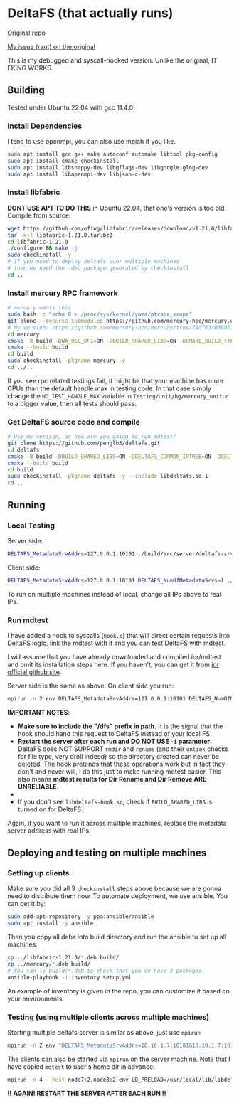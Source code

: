 # DeltaFS (that actually runs)
[Original repo](https://github.com/pdlfs/deltafs)

[My issue (rant) on the original](https://github.com/pdlfs/deltafs/issues/8)

This is my debugged and syscall-hooked version. Unlike the original, IT FKING WORKS.

## Building
Tested under Ubuntu 22.04 with gcc 11.4.0

### Install Dependencies
I tend to use openmpi, you can also use mpich if you like.
```bash
sudo apt install gcc g++ make autoconf automake libtool pkg-config
sudo apt install cmake checkinstall
sudo apt install libsnappy-dev libgflags-dev libgoogle-glog-dev
sudo apt install libopenmpi-dev libjson-c-dev
```

### Install libfabric
**DONT USE APT TO DO THIS** in Ubuntu 22.04, that one's version is too old. Compile from source.
```bash
wget https://github.com/ofiwg/libfabric/releases/download/v1.21.0/libfabric-1.21.0.tar.bz2
tar -xjf libfabric-1.21.0.tar.bz2
cd libfabric-1.21.0
./configure && make -j
sudo checkinstall -y
# If you need to deploy deltafs over multiple machines
# then we need the .deb package generated by checkinstall
cd ..
```

### Install mercury RPC framework
```bash
# mercury wants this
sudo bash -c "echo 0 > /proc/sys/kernel/yama/ptrace_scope"
git clone --recurse-submodules https://github.com/mercury-hpc/mercury.git
# My version: https://github.com/mercury-hpc/mercury/tree/73df83f039971575cd04b6be58402bafe54da05a
cd mercury
cmake -B build -DNA_USE_OFI=ON -DBUILD_SHARED_LIBS=ON -DCMAKE_BUILD_TYPE=RelWithDebInfo -DBUILD_TESTING=ON
cmake --build build
cd build
sudo checkinstall -pkgname mercury -y
cd ../..
```
If you see rpc related testings fail, it might be that your machine has more CPUs than the default handle max in testing code. 
In that case simply change the `HG_TEST_HANDLE_MAX` variable in `Testing/unit/hg/mercury_unit.c` to a bigger value, then all tests should pass.

### Get DeltaFS source code and compile
```bash
# Use my version, or how are you going to run mdtest?
git clone https://github.com/penglb3/deltafs.git
cd deltafs
cmake -B build -DBUILD_SHARED_LIBS=ON -DDELTAFS_COMMON_INTREE=ON -DDELTAFS_MPI=ON -DPDLFS_MERCURY_RPC=ON -DPDLFS_GFLAGS=ON -DPDLFS_GLOG=ON -DPDLFS_SNAPPY=ON
cmake --build build
cd build
sudo checkinstall -pkgname deltafs -y --include libdeltafs.so.1
cd ..
```

## Running
### Local Testing
Server side:
```bash
DELTAFS_MetadataSrvAddrs=127.0.0.1:10101 ./build/src/server/deltafs-srvr -v=1 -logtostderr
```

Client side:
```bash
DELTAFS_MetadataSrvAddrs=127.0.0.1:10101 DELTAFS_NumOfMetadataSrvs=1 ./build/src/cmds/deltafs-shell -v=1 -logtostderr
```

To run on multiple machines instead of local, change all IPs above to real IPs.

### Run mdtest
I have added a hook to syscalls (`hook.c`) that will direct certain requests into DeltaFS logic, link the mdtest with it and you can test DeltaFS with mdtest.

I will assume that you have already downloaded and compiled ior/mdtest and omit its installation steps here.
If you haven't, you can get it from [ior official github site](https://github.com/hpc/ior).

Server side is the same as above. On client side you run:
```bash
mpirun -n 2 env DELTAFS_MetadataSrvAddrs=127.0.0.1:10101 DELTAFS_NumOfMetadataSrvs=1 LD_PRELOAD=./build/src/libdeltafs/libdeltafs-hook.so mdtest -d /dfs/mdtest -n 10
```

**IMPORTANT NOTES**:
- **Make sure to include the "/dfs" prefix in path.** It is the signal that the hook should hand this request to DeltaFS instead of your local FS.
- **Restart the server after each run and DO NOT USE `-i` parameter**. DeltaFS does NOT SUPPORT `rmdir` and `rename` (and their `unlink` checks for file type, very droll indeed) so the directory created can never be deleted. The hook pretends that these operations work but in fact they don't and never will, I do this just to make running mdtest easier. This also means **mdtest results for Dir Rename and Dir Remove ARE UNRELIABLE**.
- 
- If you don't see `libdeltafs-hook.so`, check if `BUILD_SHARED_LIBS` is turned on for DeltaFS.

Again, if you want to run it across multiple machines, replace the metadata server address with real IPs. 

## Deploying and testing on multiple machines
### Setting up clients
Make sure you did all 3 `checkinstall` steps above because we are gonna need to distribute them now.
To automate deployment, we use ansible. You can get it by:
```bash
sudo add-apt-repository -y ppa:ansible/ansible
sudo apt install -y ansible
```
Then you copy all debs into build directory and run the ansible to set up all machines:
```bash
cp ../libfabric-1.21.0/*.deb build/
cp ../mercury/*.deb build/
# You can ls build/*.deb to check that you do have 3 packages.
ansible-playbook -i inventory setup.yml
```
An example of inventory is given in the repo, you can customize it based on your environments.

### Testing (using multiple clients across multiple machines)
Starting multiple deltafs server is similar as above, just use `mpirun`
```bash
mpirun -n 2 env "DELTAFS_MetadataSrvAddrs=10.10.1.7:10101&10.10.1.7:10102" deltafs-srvr -v=1 -logtostderr
```

The clients can also be started via `mpirun` on the server machine. Note that I have copied `mdtest` to user's home dir in advance.
```bash
mpirun -n 4 --host node7:2,node8:2 env LD_PRELOAD=/usr/local/lib/libdeltafs-hook.so "DELTAFS_MetadataSrvAddrs=10.10.1.7:10101&10.10.1.7:10102" DELTAFS_NumOfMetadataSrvs=2 ~/mdtest -d /dfs/mdtest -n 100000
```
**!! AGAIN! RESTART THE SERVER AFTER EACH RUN !!**
